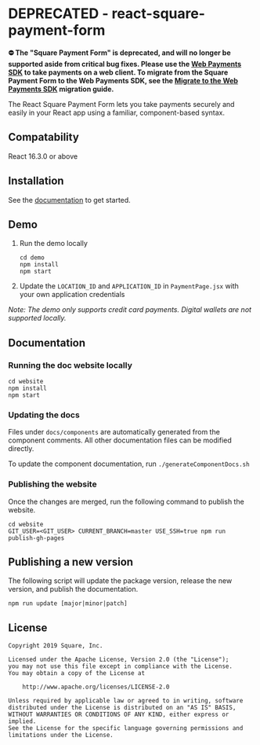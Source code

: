 # DEPRECATED - react-square-payment-form

**⛔️ The "Square Payment Form" is deprecated, and will no longer be supported aside from critical bug fixes. Please use the [Web Payments SDK](https://developer.squareup.com/docs/web-payments/overview) to take payments on a web client. To migrate from the Square Payment Form to the Web Payments SDK, see the [Migrate to the Web Payments SDK](https://developer.squareup.com/docs/web-payments/migrate) migration guide.**

The React Square Payment Form lets you take payments securely and easily
in your React app using a familiar, component-based syntax.

## Compatability

React 16.3.0 or above

## Installation

See the [documentation](https://square.github.io/react-square-payment-form) to get started.

## Demo

1. Run the demo locally
    ```
    cd demo
    npm install
    npm start
    ```
1. Update the `LOCATION_ID` and `APPLICATION_ID` in `PaymentPage.jsx` with your own application credentials

*Note: The demo only supports credit card payments. Digital wallets are not supported locally.*

## Documentation

### Running the doc website locally

```
cd website
npm install
npm start
```

### Updating the docs

Files under `docs/components` are automatically generated from the component comments. All other documentation files can be modified directly.

To update the component documentation, run `./generateComponentDocs.sh`

### Publishing the website

Once the changes are merged, run the following command to publish the website.

```
cd website
GIT_USER=<GIT_USER> CURRENT_BRANCH=master USE_SSH=true npm run publish-gh-pages
```

## Publishing a new version

The following script will update the package version, release the new version, and publish the documentation.

`npm run update [major|minor|patch]`

## License

```
Copyright 2019 Square, Inc.

Licensed under the Apache License, Version 2.0 (the "License");
you may not use this file except in compliance with the License.
You may obtain a copy of the License at

    http://www.apache.org/licenses/LICENSE-2.0

Unless required by applicable law or agreed to in writing, software
distributed under the License is distributed on an "AS IS" BASIS,
WITHOUT WARRANTIES OR CONDITIONS OF ANY KIND, either express or implied.
See the License for the specific language governing permissions and
limitations under the License.
```
